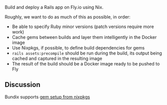 Build and deploy a Rails app on Fly.io using Nix.

Roughly, we want to do as much of this as possible, in order:

* Be able to specify Ruby minor versions (patch versions require more work)
* Cache gems between builds and layer them intelligently in the Docker image
* Use Nixpkgs, if possible, to define build dependencies for gems
* `rails assets:precompile` should be run during the build, its output being cached and captured in the resulting image
* The result of the build should be a Docker image ready to be pushed to Fly

## Discussion

Bundix supports [gem setup from nixpkgs](https://github.com/NixOS/nixpkgs/blob/076b65f0047fa1c7896fd78a5b7ed1e9d4c3ec7c/doc/languages-frameworks/ruby.section.md#gem-specific-configurations-and-workarounds-gem-specific-configurations-and-workarounds)
